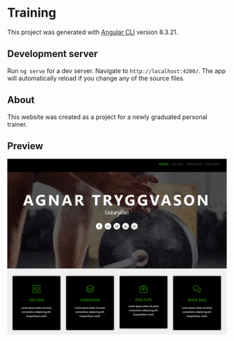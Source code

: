 # Training

This project was generated with [Angular CLI](https://github.com/angular/angular-cli) version 8.3.21.

## Development server

Run `ng serve` for a dev server. Navigate to `http://localhost:4200/`. The app will automatically reload if you change any of the source files.

## About

This website was created as a project for a newly graduated personal trainer. 

## Preview
![Image description](src/assets/img/home-prev.PNG)
